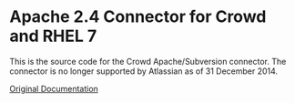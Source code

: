 # Apache 2.4 Connector for Crowd and RHEL 7
This is the source code for the Crowd Apache/Subversion connector. The connector is no longer supported by Atlassian as of 31 December 2014.

[Original Documentation](README.md)
